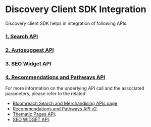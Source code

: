 # Discovery Client SDK Integration

Discovery client SDK helps in integration of following APIs:
### [1. Search API](SEARCH.md)
### [2. Autosuggest API](SUGGEST.md)
### [3. SEO Widget API](SEO_WIDGET.md)
### [4. Recommendations and Pathways API](REC_PATHWAYS.md)


For more information on the underlying API call and the associated parameters, please refer to the related:

- [Bloomreach Search and Merchandising APIs page](https://documentation.bloomreach.com/discovery/reference/bloomreach-search-and-merchandising-apis).
- [Recommendations and Pathways API v2](https://documentation.bloomreach.com/discovery/reference/recommendations-and-pathways-apis).
- [Thematic Pages API](https://documentation.bloomreach.com/discovery/reference/thematic-pages-api).
- [SEO WIDGET API](https://documentation.bloomreach.com/discovery/reference/widget-api).





